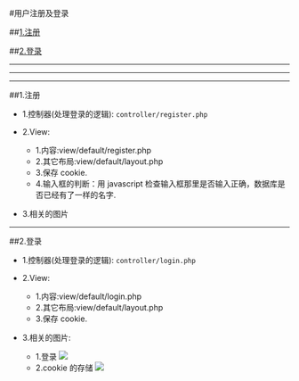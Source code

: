 #用户注册及登录

##[1.注册](#register)

##[2.登录](#login)


***
***
***


##1.注册<a name="register"/>

* 1.控制器(处理登录的逻辑):
```controller/register.php```
* 2.View:
    * 1.内容:view/default/register.php
    * 2.其它布局:view/default/layout.php
    * 3.保存 cookie.
    * 4.输入框的判断：用 javascript 检查输入框那里是否输入正确，数据库是否已经有了一样的名字.
    
* 3.相关的图片

***

##2.登录<a name="login"/>

* 1.控制器(处理登录的逻辑):
```controller/login.php```
* 2.View:
    * 1.内容:view/default/login.php
    * 2.其它布局:view/default/layout.php
    * 3.保存 cookie.
    
    
* 3.相关的图片:
    * 1.登录
    ![](/assets/ScreenShot2018-01-14_16.57.32.png)
    * 2.cookie 的存储
    ![](/assets/ScreenShot2018-01-14_18.46.50.png)
    
